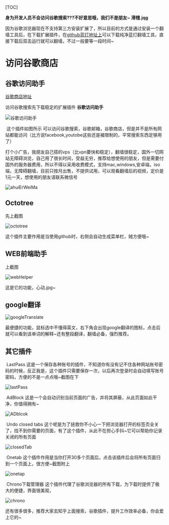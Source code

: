 [TOC]

**身为开发人员不会访问谷歌搜索???不好意思哦，我们不是朋友~ 滑稽.jqg**

​	因为谷歌浏览器现在不支持第三方安装扩展了，所以目前的方式是通过安装一个翻墙工具后，在下载扩展插件，在[github蓝灯地址上](https://github.com/getlantern/download)可以下载纯净蓝灯翻墙工具，直接下载后双击运行就可以翻墙，不过一般要等一段时间~



# 访问谷歌商店

## 谷歌访问助手	

[谷歌商店地址](https://chrome.google.com/webstore/category/extensions?utm_source=chrome-ntp-icon)

访问谷歌搜索先下载稳定的扩展插件 **谷歌访问助手**

![谷歌访问助手](./images/googleVisitorHelper.png)

​	这个插件如图所示 可以访问谷歌搜索，谷歌邮箱，谷歌商店，但是并不是所有网站都能访问（比方说facebook,youtobe这些还是被限制的，平常搜索东西足够用了）

​	打个小广告，我朋友自己搭的vps（比vpn要快和稳定），翻墙很稳定，国外一切网站无障碍浏览，自己用了很长时间，受益无穷，推荐给想使用的朋友，但是需要付国外的服务器费用，所以不得以采用收费模式，支持mac,windows,安卓端，iso端，无障碍翻墙，目前只按月出售，不提供试用，可以观看翻墙后的视频，定价是1元一天，想使用的朋友请联系微信号

![ahuiErWeiMa](.\images\ahuiErWeiMa.png)

## Octotree

先上截图

![octotree](.\images\octotree.png)



这个插件主要作用是当使用github时，右侧会自动生成菜单栏，贼方便哦~

## WEB前端助手

上截图

![webHelper](.\images\webHelper.png)

这是它的功能，心动.jpg~

## google翻译

![googleTranslate](.\images\googleTranslate.gif)

最便捷的功能，鼠标选中不懂得英文，右下角会出现google翻译的图标，点击后就可以看到该单词的解释~还有整段翻译，翻墙必备，强烈推荐。

## 其它插件

​	LastPass 这是一个保存各种账号的插件，不知道你有没有记不住各种网站账号密码的时候，反正我是，这个插件只需要保存一次，以后再次登录时会自动填写账号密码，方便的不是一点点哦~截图在下

![lastPass](.\images\lastPass.png)

​	AdBlock 这是一个会自动识别当前页面的广告，并将其屏蔽，从此页面如此干净，你值得拥有~

![ADblcok](.\images\ADblcok.png)

​	Undo closed tabs 这个呢是为了拯救你不小心一下把浏览器打开的标签页全关了，找不到你需要的页面，有了这个插件，从此不在担心手抖~它可以帮助你记录关闭的所有页面

![closedTab](.\images\closedTab.png)

​	Onetab  这个插件作用是当你打开30多个页面后，点击该插件后会将所有页面归到一个页面上，很方便~截图附上

![onetap](.\images\onetap.gif)

​	Chrono下载管理器 这个插件代理了谷歌浏览器的所有下载，为下载时提供了极大的便捷，界面很美观，

![chrono](.\images\chrono.png)

还有很多很多，推荐大家去知乎上面搜索，谷歌插件，提升工作效率必备，你会爱上它的~